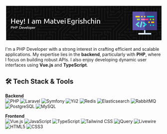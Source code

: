 ![Header](./github-header-image.png)

I'm a PHP Developer with a strong interest in crafting efficient and scalable applications. My expertise lies in the **backend**, particularly with **PHP**, where I focus on building robust APIs. I also enjoy developing dynamic user interfaces using **Vue.js** and **TypeScript**.
 
 ## 🛠️ Tech Stack & Tools

**Backend**<br>
<img alt="PHP" src="https://img.shields.io/badge/-PHP-777BB4?style=flat-square&logo=php&logoColor=white" /> <img alt="Laravel" src="https://img.shields.io/badge/-Laravel-FF2D20?style=flat-square&logo=laravel&logoColor=white" /> <img alt="Symfony" src="https://img.shields.io/badge/-Symfony-000000?style=flat-square&logo=symfony&logoColor=white" /> <img alt="Yii2" src="https://img.shields.io/badge/-Yii2-5388B4?style=flat-square&logo=yii&logoColor=white" /> <img alt="Redis" src="https://img.shields.io/badge/-Redis-DC382D?style=flat-square&logo=redis&logoColor=white" /> <img alt="Elasticsearch" src="https://img.shields.io/badge/-Elasticsearch-005571?style=flat-square&logo=elasticsearch&logoColor=white" /> <img alt="RabbitMQ" src="https://img.shields.io/badge/-RabbitMQ-FF6600?style=flat-square&logo=rabbitmq&logoColor=white" />  <img alt="PostgreSQL" src="https://img.shields.io/badge/-PostgreSQL-4169E1?style=flat-square&logo=postgresql&logoColor=white" /> <img alt="MySQL" src="https://img.shields.io/badge/-MySQL-4479A1?style=flat-square&logo=mysql&logoColor=white" />

**Frontend**<br>
<img alt="Vue.js" src="https://img.shields.io/badge/-Vue.js-4FC08D?style=flat-square&logo=vuedotjs&logoColor=white" />
<img alt="JavaScript" src="https://img.shields.io/badge/-JavaScript-F7DF1E?style=flat-square&logo=javascript&logoColor=black" />
<img alt="TypeScript" src="https://img.shields.io/badge/-TypeScript-3178C6?style=flat-square&logo=typescript&logoColor=white" />
<img alt="Tailwind CSS" src="https://img.shields.io/badge/-Tailwind_CSS-06B6D4?style=flat-square&logo=tailwindcss&logoColor=white" />
<img alt="jQuery" src="https://img.shields.io/badge/-jQuery-0769AD?style=flat-square&logo=jquery&logoColor=white" />
<img alt="Livewire" src="https://img.shields.io/badge/-Livewire-4e56a7?style=flat-square&logo=livewire&logoColor=white" />
<img alt="HTML5" src="https://img.shields.io/badge/-HTML5-E34F26?style=flat-square&logo=html5&logoColor=white" />
<img alt="CSS3" src="https://img.shields.io/badge/-CSS3-1572B6?style=flat-square&logo=css3&logoColor=white" />

<!--**Tools**<br>-->
<!--<img alt="Docker" src="https://img.shields.io/badge/-Docker-2496ED?style=flat-square&logo=docker&logoColor=white" />-->


<!--## 🛠️ Tech Stack & Tools-->

<!--<img alt="PHP" src="https://img.shields.io/badge/-PHP-777BB4?style=flat-square&logo=php&logoColor=white" />-->
<!--<img alt="Laravel" src="https://img.shields.io/badge/-Laravel-FF2D20?style=flat-square&logo=laravel&logoColor=white" />-->
<!--<img alt="Symfony" src="https://img.shields.io/badge/-Symfony-000000?style=flat-square&logo=symfony&logoColor=white" />-->
<!--<img alt="Yii2" src="https://img.shields.io/badge/-Yii2-5388B4?style=flat-square&logo=yii&logoColor=white" />-->
<!--<img alt="Redis" src="https://img.shields.io/badge/-Redis-DC382D?style=flat-square&logo=redis&logoColor=white" />-->
<!--<img alt="Elasticsearch" src="https://img.shields.io/badge/-Elasticsearch-005571?style=flat-square&logo=elasticsearch&logoColor=white" />-->
<!--<img alt="RabbitMQ" src="https://img.shields.io/badge/-RabbitMQ-FF6600?style=flat-square&logo=rabbitmq&logoColor=white" />-->
<!--<img alt="Docker" src="https://img.shields.io/badge/-Docker-2496ED?style=flat-square&logo=docker&logoColor=white" />-->
<!--<img alt="JavaScript" src="https://img.shields.io/badge/-JavaScript-F7DF1E?style=flat-square&logo=javascript&logoColor=black" />-->
<!--<img alt="TypeScript" src="https://img.shields.io/badge/-TypeScript-3178C6?style=flat-square&logo=typescript&logoColor=white" />-->
<!--<img alt="Vue.js" src="https://img.shields.io/badge/-Vue.js-4FC08D?style=flat-square&logo=vuedotjs&logoColor=white" />-->
<!--<img alt="Tailwind CSS" src="https://img.shields.io/badge/-Tailwind_CSS-06B6D4?style=flat-square&logo=tailwindcss&logoColor=white" />-->
<!--<img alt="Livewire" src="https://img.shields.io/badge/-Livewire-4e56a7?style=flat-square&logo=livewire&logoColor=white" />-->
<!--<img alt="HTML5" src="https://img.shields.io/badge/-HTML5-E34F26?style=flat-square&logo=html5&logoColor=white" />-->
<!--<img alt="CSS3" src="https://img.shields.io/badge/-CSS3-1572B6?style=flat-square&logo=css3&logoColor=white" />-->
<!--<img alt="jQuery" src="https://img.shields.io/badge/-jQuery-0769AD?style=flat-square&logo=jquery&logoColor=white" />-->
<!--<img alt="PostgreSQL" src="https://img.shields.io/badge/-PostgreSQL-4169E1?style=flat-square&logo=postgresql&logoColor=white" />-->
<!--<img alt="MySQL" src="https://img.shields.io/badge/-MySQL-4479A1?style=flat-square&logo=mysql&logoColor=white" />-->

<!--## 🚀 My Projects-->

<!--Here are a few projects I've been working on:-->


<!--| Project Name         | Description                                          |-->
<!--| -------------------- | ---------------------------------------------------- |-->
<!--| 💡 BioState          | Brief one-line description of the project.         |-->
<!--| ✨ Ollama SDK| Short description of another project.              |-->
<!--| 🛠 Talk to Ai | Concise description of this project.               |-->

<!--![Top Langs](https://github-readme-stats.vercel.app/api/top-langs/?username=lewenbraun&layout=compact)-->

